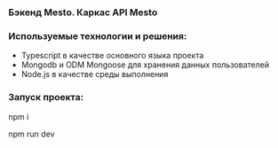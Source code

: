 ### Бэкенд Mesto. Каркас API Mesto

### Используемые технологии и решения:
- Typescript в качестве основного языка проекта
- Mongodb и ODM Mongoose для хранения данных пользователей
- Node.js в качестве среды выполнения
  
### Запуск проекта:
npm i

npm run dev
